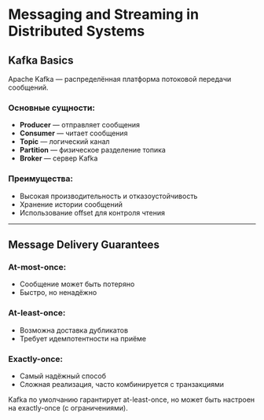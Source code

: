 # Messaging and Streaming in Distributed Systems

## Kafka Basics

Apache Kafka — распределённая платформа потоковой передачи сообщений.

### Основные сущности:
- **Producer** — отправляет сообщения
- **Consumer** — читает сообщения
- **Topic** — логический канал
- **Partition** — физическое разделение топика
- **Broker** — сервер Kafka

### Преимущества:
- Высокая производительность и отказоустойчивость
- Хранение истории сообщений
- Использование offset для контроля чтения

---

## Message Delivery Guarantees

### At-most-once:
- Сообщение может быть потеряно
- Быстро, но ненадёжно

### At-least-once:
- Возможна доставка дубликатов
- Требует идемпотентности на приёме

### Exactly-once:
- Самый надёжный способ
- Сложная реализация, часто комбинируется с транзакциями

Kafka по умолчанию гарантирует at-least-once, но может быть настроен на exactly-once (с ограничениями).